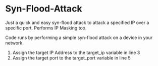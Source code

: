 # Syn-Flood-Attack
Just a quick and easy syn-flood attack to attack a specified IP over a specific port. Performs IP Masking too.

Code runs by performing a simple syn-flood attack on a device in your network.
  1. Assign the target IP Address to the target_ip variable in line 3
  2. Assign the target port to the target_port variable in line 5
